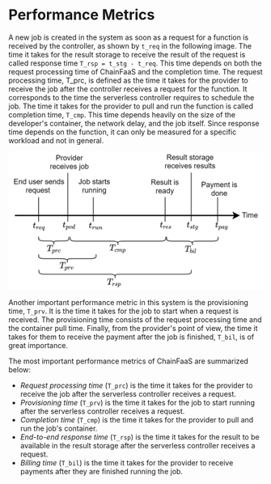 # Performance Metrics

A new job is created in the system as soon as a request for a function is received by the controller, as shown by `t_req` in the following image. The time it takes for the result storage to receive the result of the request is called response time `T_rsp = t_stg - t_req`. This time depends on both the request processing time of ChainFaaS and the completion time. The request processing time, T_prc, is defined as the time it takes for the provider to receive the job after the controller receives a request for the function. It corresponds to the time the serverless controller requires to schedule the job. The time it takes for the provider to pull and run the function is called completion time, `T_cmp`. This time depends heavily on the size of the developer's container, the network delay, and the job itself. Since response time depends on the function, it can only be measured for a specific workload and not in general. 

![Problem loading image](img/Timeline2.png "The lifetime of a request in ChainFaaS.")

     
Another important performance metric in this system is the provisioning time, `T_prv`. It is the time it takes for the job to start when a request is received. The provisioning time consists of the request processing time and the container pull time. Finally, from the provider's point of view, the time it takes for them to receive the payment after the job is finished, `T_bil`, is of great importance.

The most important performance metrics of ChainFaaS are summarized below:
* *Request processing time* (`T_prc`) is the time it takes for the provider to receive the job after the serverless controller receives a request.
* *Provisioning time* (`T_prv`) is the time it takes for the job to start running after the serverless controller receives a request.
* *Completion time* (`T_cmp`) is the time it takes for the provider to pull and run the job's container.
* *End-to-end response time* (`T_rsp`) is the time it takes for the result to be available in the result storage after the serverless controller receives a request.
* *Billing time* (`T_bil`) is the time it takes for the provider to receive payments after they are finished running the job.